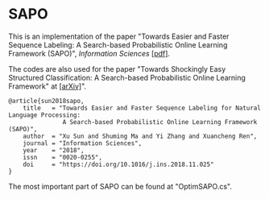 # SAPO

This is an implementation of the paper "Towards Easier and Faster Sequence Labeling: A Search-based Probabilistic Online Learning Framework (SAPO)", _Information Sciences_ [[pdf]](https://www.sciencedirect.com/science/article/pii/S0020025518309125).

The codes are also used for the paper "Towards Shockingly Easy Structured Classification: A Search-based Probabilistic Online Learning Framework" at [[arXiv]](https://arxiv.org/abs/1503.08381)".
```
@article{sun2018sapo,
    title   = "Towards Easier and Faster Sequence Labeling for Natural Language Processing: 
               A Search-based Probabilistic Online Learning Framework (SAPO)",
    author  = "Xu Sun and Shuming Ma and Yi Zhang and Xuancheng Ren",
    journal = "Information Sciences",
    year    = "2018",
    issn    = "0020-0255",
    doi     = "https://doi.org/10.1016/j.ins.2018.11.025"
}
```

The most important part of SAPO can be found at "OptimSAPO.cs".
